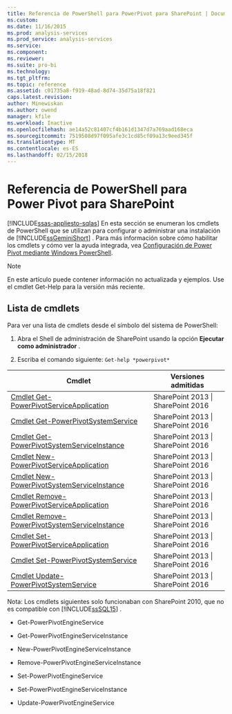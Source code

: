 ```yaml
---
title: Referencia de PowerShell para PowerPivot para SharePoint | Documentos de Microsoft
ms.custom: 
ms.date: 11/16/2015
ms.prod: analysis-services
ms.prod_service: analysis-services
ms.service: 
ms.component: 
ms.reviewer: 
ms.suite: pro-bi
ms.technology: 
ms.tgt_pltfrm: 
ms.topic: reference
ms.assetid: c01735a8-f919-48ad-8d74-35d75a18f821
caps.latest.revision: 
author: Minewiskan
ms.author: owend
manager: kfile
ms.workload: Inactive
ms.openlocfilehash: ae14a52c81407cf4b161d1347d7a769aad168eca
ms.sourcegitcommit: 7519508d97f095afe3c1cd85cf09a13c9eed345f
ms.translationtype: MT
ms.contentlocale: es-ES
ms.lasthandoff: 02/15/2018
---
```

# <a name="powershell-reference-for-power-pivot-for-sharepoint"></a>Referencia de PowerShell para Power Pivot para SharePoint
[!INCLUDE[ssas-appliesto-sqlas](../../includes/ssas-appliesto-sqlas.md)]
En esta sección se enumeran los cmdlets de PowerShell que se utilizan para configurar o administrar una instalación de [!INCLUDE[ssGeminiShort](../../includes/ssgeminishort-md.md)] . Para más información sobre cómo habilitar los cmdlets y cómo ver la ayuda integrada, vea [Configuración de Power Pivot mediante Windows PowerShell](../../analysis-services/power-pivot-sharepoint/power-pivot-configuration-using-windows-powershell.md).  

>[!NOTE] 
>En este artículo puede contener información no actualizada y ejemplos. Use el cmdlet Get-Help para la versión más reciente.
  
## <a name="cmdlet-list"></a>Lista de cmdlets  
 Para ver una lista de cmdlets desde el símbolo del sistema de PowerShell:  
  
1.  Abra el Shell de administración de SharePoint usando la opción **Ejecutar como administrador** .  
  
2.  Escriba el comando siguiente: `Get-help *powerpivot*`  
  
|Cmdlet|Versiones admitidas|  
|------------|------------------------|  
|[Cmdlet Get-PowerPivotServiceApplication](../../analysis-services/powershell/get-powerpivotserviceapplication-cmdlet.md)|SharePoint 2013 &#124; SharePoint 2016|  
|[Cmdlet Get-PowerPivotSystemService](../../analysis-services/powershell/get-powerpivotsystemservice-cmdlet.md)|SharePoint 2013 &#124; SharePoint 2016|  
|[Cmdlet Get-PowerPivotSystemServiceInstance](../../analysis-services/powershell/get-powerpivotsystemserviceinstance-cmdlet.md)|SharePoint 2013 &#124; SharePoint 2016|  
|[Cmdlet New-PowerPivotServiceApplication](../../analysis-services/powershell/new-powerpivotserviceapplication-cmdlet.md)|SharePoint 2013 &#124; SharePoint 2016|  
|[Cmdlet New-PowerPivotSystemServiceInstance](../../analysis-services/powershell/new-powerpivotsystemserviceinstance-cmdlet.md)|SharePoint 2013 &#124; SharePoint 2016|  
|[Cmdlet Remove-PowerPivotServiceApplication](../../analysis-services/powershell/remove-powerpivotserviceapplication-cmdlet.md)|SharePoint 2013 &#124; SharePoint 2016|  
|[Cmdlet Remove-PowerPivotSystemServiceInstance](../../analysis-services/powershell/remove-powerpivotsystemserviceinstance-cmdlet.md)|SharePoint 2013 &#124; SharePoint 2016|  
|[Cmdlet Set-PowerPivotServiceApplication](../../analysis-services/powershell/set-powerpivotserviceapplication-cmdlet.md)|SharePoint 2013 &#124; SharePoint 2016|  
|[Cmdlet Set-PowerPivotSystemService](../../analysis-services/powershell/set-powerpivotsystemservice-cmdlet.md)|SharePoint 2013 &#124; SharePoint 2016|  
|[Cmdlet Update-PowerPivotSystemService](../../analysis-services/powershell/update-powerpivotsystemservice-cmdlet.md)|SharePoint 2013 &#124; SharePoint 2016|  
  
 Nota: Los cmdlets siguientes solo funcionaban con SharePoint 2010, que no es compatible con [!INCLUDE[ssSQL15](../../includes/sssql15-md.md)] .  
  
-   Get-PowerPivotEngineService  
  
-   Get-PowerPivotEngineServiceInstance  
  
-   New-PowerPivotEngineServiceInstance  
  
-   Remove-PowerPivotEngineServiceInstance  
  
-   Set-PowerPivotEngineService  
  
-   Set-PowerPivotEngineServiceInstance  
  
-   Update-PowerPivotEngineService  
  
  
